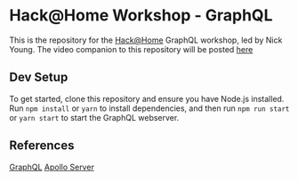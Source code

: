 # Hack@Home Workshop - GraphQL

This is the repository for the [Hack@Home](http://hackathome.org/) GraphQL workshop, led by Nick Young. The video companion to this repository will be posted [here]()

## Dev Setup

To get started, clone this repository and ensure you have Node.js installed. Run `npm install` or `yarn` to install dependencies, and then run `npm run start` or `yarn start` to start the GraphQL webserver.

## References

[GraphQL](https://graphql.org/)
[Apollo Server](https://www.apollographql.com/docs/apollo-server/)
